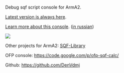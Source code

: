 Debug sqf script console for ArmA<s></s>2.

[Latest version is always here](http://code.google.com/p/arma2-sqf-calculator/source/browse/#hg/trunk).

[Learn more about this console](http://code.google.com/p/arma2-sqf-calculator/wiki/QuicklyStart). ([in russian](http://code.google.com/p/arma2-sqf-calculator/wiki/QuicklyStartRu))

<img src='http://wiki.arma2-sqf-calculator.googlecode.com/hg/calc-img1.png' />

Other projects for ArmA<s></s>2: [SQF-Library](http://code.google.com/p/arma2-sqf-library-communitys-shared-scripts/)

OFP console: https://code.google.com/p/ofp-sqf-calc/


Github: https://github.com/DenVdmj